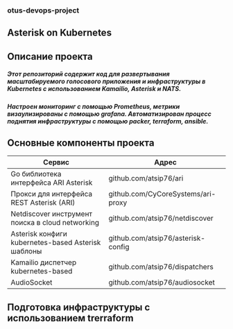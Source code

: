 ### otus-devops-project
## Asterisk on Kubernetes
## Описание проекта
##### Этот репозиторий содержит код для развертывания масштабируемого голосового приложения и инфраструктуры в Kubernetes с использованием Kamailio, Asterisk и NATS.
##### Настроен мониторинг с помощью Prometheus, метрики визаулизированы с помощью grafana. Автоматизирован процесс поднятия инфраструктуры с помощью packer, terraform, ansible.

## Основные компоненты проекта
 | Сервис                                             | Адрес                              |
 | -------------------------------------------------- |  ---------------------------------- |
 | Go библиотека интерфейса ARI Asterisk              | github.com/atsip76/ari             |
 | Прокси для интерфейса REST Asterisk (ARI)          | github.com/CyCoreSystems/ari-proxy |
 | Netdiscover инструмент поиска в cloud networking   | github.com/atsip76/netdiscover     |
 | Asterisk конфиги kubernetes-based Asterisk шаблоны | github.com/atsip76/asterisk-config |
 | Kamailio диспетчер kubernetes-based                | github.com/atsip76/dispatchers     |
 | AudioSocket                                        | github.com/atsip76/audiosocket     |

## Подготовка инфраструктуры с использованием trerraform
